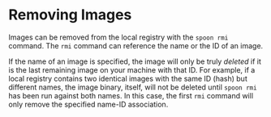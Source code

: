 # Removing Images 

Images can be removed from the local registry with the `spoon rmi` command. The `rmi` command can reference the name or the ID of an image. 

If the name of an image is specified, the image will only be truly *deleted* if it is the last remaining image on your machine with that ID. For example, if a local registry contains two identical images with the same ID (hash) but different names, the image binary, itself, will not be deleted until `spoon rmi` has been run against both names. In this case, the first `rmi` command will only remove the specified name-ID association. 